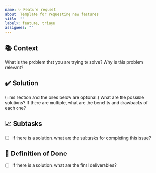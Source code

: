 ```yaml
---
name: ✨ Feature request
about: Template for requesting new features
title: ""
labels: feature, triage
assignees: ""
---
```


## 📚 Context

What is the problem that you are trying to solve?
Why is this problem relevant?

## ✔️ Solution

(This section and the ones below are optional.)
What are the possible solutions?
If there are multiple, what are the benefits and drawbacks of each one?

## 📈 Subtasks

- [ ] If there is a solution, what are the subtasks for completing this issue?

## 🎯 Definition of Done

- [ ] If there is a solution, what are the final deliverables?
